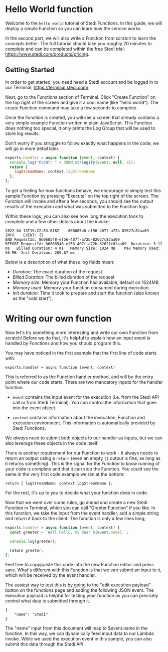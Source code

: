# Hello World function

Welcome to the `hello world` tutorial of Stedi Functions. In this guide, we will deploy a simple Function so you can learn how the service works. 

In the second part, we will also write a Function from scratch to learn the concepts better. The full tutorial should take you roughly 20 minutes to complete and can be completed within the free Stedi trial: https://www.stedi.com/products/pricing.


## Getting Started 

In order to get started, you need need a Stedi account and be logged in to our Terminal; https://terminal.stedi.com/

Next, go to the Functions section of Terminal. Click "Create Function" on the top right of the screen and give it a cool name (like "hello world"). The create Function command may take a few seconds to complete.

<screenshot-create-function>

Once the Function is created, you will see a screen that already contains a very simple example Function written in plain JavaScript. This Function does nothing too special, it only prints the Log Group that will be used to store log results. 

Don't worry if you struggle to follow exactly what happens in the code, we will go in more detail later. 

```js
exports.handler = async function (event, context) {
  console.log("EVENT: " + JSON.stringify(event, null, 2));
  return {
    logStreamName: context.logStreamName
  };
};
```

To get a feeling for how functions behave, we encourage to simply test this sample Function by pressing "Execute" on the top right of the screen. The Function will invoke and after a few seconds, you should see the output results of the execution and what was submitted to the Function logs. 

Within these logs, you can also see how long the execution took to complete and a few other details about the invoke: 

```START RequestId: 86068548-ef56-407f-a72b-82627c82aa09 Version: $LATEST
2022-04-13T15:22:53.618Z	86068548-ef56-407f-a72b-82627c82aa09	INFO	EVENT: {}
END RequestId: 86068548-ef56-407f-a72b-82627c82aa09
REPORT RequestId: 86068548-ef56-407f-a72b-82627c82aa09	Duration: 3.12 ms	Billed Duration: 4 ms	Memory Size: 1024 MB	Max Memory Used: 56 MB	Init Duration: 200.67 ms
```

Below is a description of what these log fields mean:

- *Duration*: The exact duration of the request.
- *Billed Duration*: The billed duration of the request
- *Memory size*: Memory your Function had available, default on 1024MB
- *Memory used*: Memory your function consumed during execution.
- *Init duration*: Time it took to prepare and start the function (also known as the "cold start").

<screenshot-execute-hello-world>

# Writing our own function

Now let's try something more interesting and write our own Function from scratch! Before we do that, it's helpful to explain how an input event is handled by Functions and how you should program this. 

You may have noticed in the first example that the first line of code starts with: 

```exports.handler = async function (event, context)```

This is referred to as the Function handler method, and will be the entry point where our code starts. There are two mandatory inputs for the handler function:

- `event` contains the input event for the execution (i.e. from the Stedi API call or from Stedi Terminal). You can control the information that goes into the event object. 

- `context` contains information about the invocation, Function and execution environment. This information is automatically provided by Stedi Functions.

We _always_ need to submit both objects to our handler as inputs, but we can also leverage these objects in the code itself.  

There is another requirement for our Function to work - it always needs to return an output using a `return` (even an empty `{}` output is fine, as long as it returns something). This is the signal for the Function to know running of your code is complete and that it can stop the Function. You could see the same in the very first code example we ran at the bottom:

`return {
    logStreamName: context.logStreamName
  };`

For the rest, it's up to you to decide what your function does in code.

Now that we went over some rules, go ahead and create a new Stedi Function in Terminal, which you can call "Greeter Function" if you like. In this function, we take the input from the event handler, add a simple string and return it back to the client. The function is only a few lines long; 

```js
exports.handler = async function (event, context) {
  const greeter = `Well hello, my dear ${event.name}.`;

  console.log(greeter);

  return greeter;
};
```

Feel free to copy/paste this code into the new Function editor and press save. What's different with this Function is that we can submit an input to it, which will be received by the event handler. 

The easiest way to test this is by going to the "edit execution payload" button on the functions page and adding the following JSON event. The execution payload is helpful for testing your function as you can precisely control what data is submitted through it. 

```
{
    "name": "Stedi"
}
```

The "name" input from this document will map to $event.name in the function. In this way, we can dynamically feed input data to our Lambda invoke. While we used the execution event in this sample, you can also submit this data through the Stedi API. 
